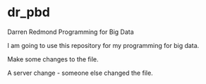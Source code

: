 # dr_pbd
Darren Redmond Programming for Big Data

I am going to use this repository for my programming for big data.

Make some changes to the file.

A server change - someone else changed the file.
